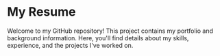 # My Resume

Welcome to my GitHub repository! This project contains my portfolio and background information. Here, you'll find details about my skills, experience, and the projects I've worked on.
